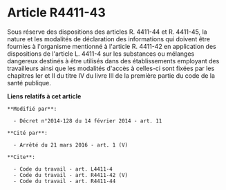 # Article R4411-43

Sous réserve des dispositions des articles R. 4411-44 et R. 4411-45, la nature et les modalités de déclaration des
informations qui doivent être fournies à l'organisme mentionné à l'article R. 4411-42 en application des dispositions de
l'article L. 4411-4 sur les substances ou mélanges dangereux destinés à être utilisés dans des établissements employant des
travailleurs ainsi que les modalités d'accès à celles-ci sont fixées par les chapitres Ier et II du titre IV du livre III de
la première partie du code de la santé publique.

**Liens relatifs à cet article**

	**Modifié par**:

	  - Décret n°2014-128 du 14 février 2014 - art. 11

	**Cité par**:

	  - Arrêté du 21 mars 2016 - art. 1 (V)

	**Cite**:

	  - Code du travail - art. L4411-4
	  - Code du travail - art. R4411-42 (V)
	  - Code du travail - art. R4411-44
